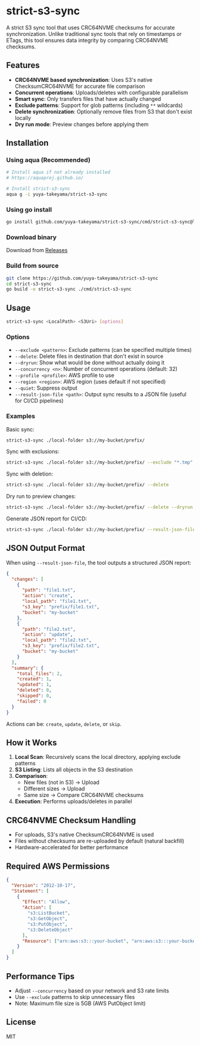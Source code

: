 # strict-s3-sync

A strict S3 sync tool that uses CRC64NVME checksums for accurate synchronization. Unlike traditional sync tools that rely on timestamps or ETags, this tool ensures data integrity by comparing CRC64NVME checksums.

## Features

- **CRC64NVME based synchronization**: Uses S3's native ChecksumCRC64NVME for accurate file comparison
- **Concurrent operations**: Uploads/deletes with configurable parallelism
- **Smart sync**: Only transfers files that have actually changed
- **Exclude patterns**: Support for glob patterns (including `**` wildcards)
- **Delete synchronization**: Optionally remove files from S3 that don't exist locally
- **Dry run mode**: Preview changes before applying them

## Installation

### Using aqua (Recommended)

```bash
# Install aqua if not already installed
# https://aquaproj.github.io/

# Install strict-s3-sync
aqua g -i yuya-takeyama/strict-s3-sync
```

### Using go install

```bash
go install github.com/yuya-takeyama/strict-s3-sync/cmd/strict-s3-sync@latest
```

### Download binary

Download from [Releases](https://github.com/yuya-takeyama/strict-s3-sync/releases)

### Build from source

```bash
git clone https://github.com/yuya-takeyama/strict-s3-sync
cd strict-s3-sync
go build -o strict-s3-sync ./cmd/strict-s3-sync
```

## Usage

```bash
strict-s3-sync <LocalPath> <S3Uri> [options]
```

### Options

- `--exclude <pattern>`: Exclude patterns (can be specified multiple times)
- `--delete`: Delete files in destination that don't exist in source
- `--dryrun`: Show what would be done without actually doing it
- `--concurrency <n>`: Number of concurrent operations (default: 32)
- `--profile <profile>`: AWS profile to use
- `--region <region>`: AWS region (uses default if not specified)
- `--quiet`: Suppress output
- `--result-json-file <path>`: Output sync results to a JSON file (useful for CI/CD pipelines)

### Examples

Basic sync:

```bash
strict-s3-sync ./local-folder s3://my-bucket/prefix/
```

Sync with exclusions:

```bash
strict-s3-sync ./local-folder s3://my-bucket/prefix/ --exclude "*.tmp" --exclude "**/.git/**"
```

Sync with deletion:

```bash
strict-s3-sync ./local-folder s3://my-bucket/prefix/ --delete
```

Dry run to preview changes:

```bash
strict-s3-sync ./local-folder s3://my-bucket/prefix/ --delete --dryrun
```

Generate JSON report for CI/CD:

```bash
strict-s3-sync ./local-folder s3://my-bucket/prefix/ --result-json-file sync-result.json
```

## JSON Output Format

When using `--result-json-file`, the tool outputs a structured JSON report:

```json
{
  "changes": [
    {
      "path": "file1.txt",
      "action": "create",
      "local_path": "file1.txt",
      "s3_key": "prefix/file1.txt",
      "bucket": "my-bucket"
    },
    {
      "path": "file2.txt",
      "action": "update",
      "local_path": "file2.txt",
      "s3_key": "prefix/file2.txt",
      "bucket": "my-bucket"
    }
  ],
  "summary": {
    "total_files": 2,
    "created": 1,
    "updated": 1,
    "deleted": 0,
    "skipped": 0,
    "failed": 0
  }
}
```

Actions can be: `create`, `update`, `delete`, or `skip`.

## How it Works

1. **Local Scan**: Recursively scans the local directory, applying exclude patterns
2. **S3 Listing**: Lists all objects in the S3 destination
3. **Comparison**:
   - New files (not in S3) → Upload
   - Different sizes → Upload
   - Same size → Compare CRC64NVME checksums
4. **Execution**: Performs uploads/deletes in parallel

## CRC64NVME Checksum Handling

- For uploads, S3's native ChecksumCRC64NVME is used
- Files without checksums are re-uploaded by default (natural backfill)
- Hardware-accelerated for better performance

## Required AWS Permissions

```json
{
  "Version": "2012-10-17",
  "Statement": [
    {
      "Effect": "Allow",
      "Action": [
        "s3:ListBucket",
        "s3:GetObject",
        "s3:PutObject",
        "s3:DeleteObject"
      ],
      "Resource": ["arn:aws:s3:::your-bucket", "arn:aws:s3:::your-bucket/*"]
    }
  ]
}
```

## Performance Tips

- Adjust `--concurrency` based on your network and S3 rate limits
- Use `--exclude` patterns to skip unnecessary files
- Note: Maximum file size is 5GB (AWS PutObject limit)

## License

MIT
